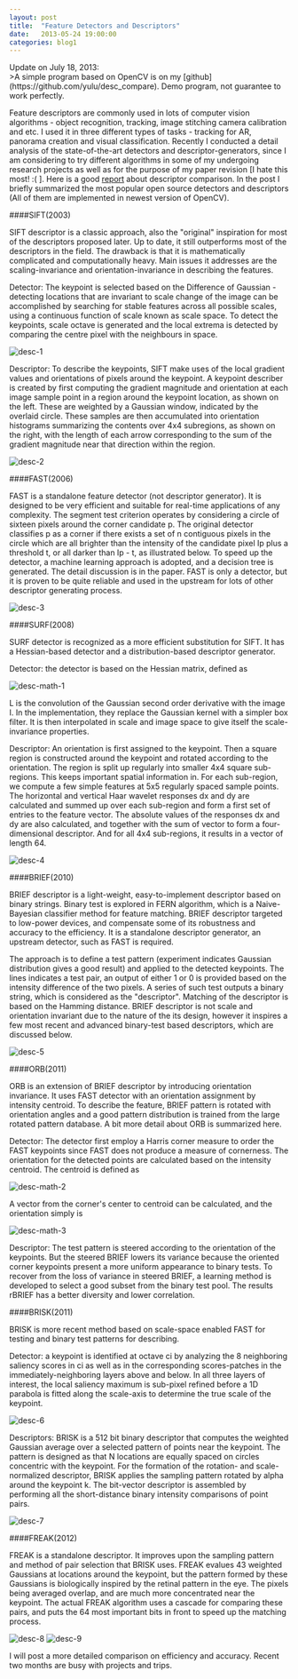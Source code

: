 ```yaml
---
layout: post
title:  "Feature Detectors and Descriptors"
date:   2013-05-24 19:00:00
categories: blog1
---
```


<figcaption class="reading-notes">
Update on July 18, 2013: 
</figcaption>
>A simple program based on OpenCV is on my [github](https://github.com/yulu/desc_compare). Demo program, not guarantee to work perfectly. 

Feature descriptors are commonly used in lots of computer vision algorithms - object recognition, tracking, image stitching camera calibration and etc. I used it in three different types of tasks - tracking for AR, panorama creation and visual classification. Recently I conducted a detail analysis of the state-of-the-art detectors and descriptor-generators, since I am considering to try different algorithms in  some of my undergoing research projects as well as for the purpose of my paper revision [I hate this  most! :( ]. Here is a good [report](http://computer-vision-talks.com/2011/08/feature-descriptor-comparison-report/) about descriptor comparison. In the post I briefly summarized the most popular open source detectors and descriptors (All of them are implemented in newest version of OpenCV). 

####SIFT(2003)

SIFT descriptor is a classic approach, also the "original" inspiration for most of the descriptors proposed later. Up to date, it still outperforms most of the descriptors in the field. The drawback  is that it is mathematically complicated and computationally heavy.  Main issues it addresses are the scaling-invariance and orientation-invariance in describing the features.

Detector: The keypoint is selected based on the Difference of Gaussian - detecting locations that are invariant to scale change of the image can be accomplished by searching for stable features across all possible scales, using a continuous function of scale known as scale space. To detect the keypoints, scale octave is generated and the local extrema is detected by comparing the centre pixel with the neighbours in space.

![desc-1](/assets/desc-1.png)

Descriptor: To describe the keypoints, SIFT make uses of the local gradient values and orientations of pixels around the keypoint.  A keypoint describer is created by first computing the gradient magnitude and orientation at each image sample point in a region around the keypoint location, as shown on the left. These are weighted by a Gaussian window, indicated by the overlaid circle. These samples are then accumulated into orientation histograms summarizing the contents over 4x4 subregions, as shown on the right, with the length of each arrow corresponding to the sum of the gradient magnitude near that direction within the region.

![desc-2](/assets/desc-2.png)

####FAST(2006)

FAST is a standalone feature detector (not descriptor generator). It is designed to be very efficient and suitable for real-time applications of any complexity. The segment test criterion operates by considering a circle of sixteen pixels around the corner candidate p. The original detector classifies p as a corner if there exists a set of n contiguous pixels in the circle which are all brighter than the intensity of the candidate pixel Ip plus a threshold t, or all darker than Ip - t, as illustrated below. To speed up the detector, a machine learning approach is adopted, and a decision tree is generated. The detail discussion is in the paper. FAST is only a detector, but it is proven to be quite reliable and used in the upstream for lots of other descriptor generating process.

![desc-3](/assets/desc-3.png)

####SURF(2008)

SURF detector is recognized as a more efficient substitution for SIFT. It has a Hessian-based detector and a distribution-based descriptor generator.

Detector: the detector is based on the Hessian matrix, defined as

![desc-math-1](/assets/desc-math-1.png)

L is the convolution of the Gaussian second order derivative with the image I. In the implementation, they replace the Gaussian kernel with a simpler box filter. It is then interpolated in scale and image space to give itself the scale-invariance properties.

Descriptor: An orientation is first assigned to the keypoint. Then a square region is constructed around the keypoint and rotated according to the orientation. The region is split up regularly into smaller 4x4 square sub-regions. This keeps important spatial information in. For each sub-region, we compute a few simple features at 5x5 regularly spaced sample points. The horizontal and vertical Haar wavelet responses dx and dy are calculated and summed up over each sub-region and form a first set of entries to the feature vector. The absolute values of the responses dx and dy are also calculated, and together with the sum of vector to form a four-dimensional descriptor. And for all 4x4 sub-regions, it results in a vector of length 64. 

![desc-4](/assets/desc-4.png)

####BRIEF(2010)

BRIEF descriptor is a light-weight, easy-to-implement descriptor based on binary strings. Binary test is explored in FERN algorithm, which is a Naive-Bayesian classifier method for feature matching. BRIEF descriptor targeted to low-power devices, and compensate some of its robustness and accuracy to the efficiency. It is a standalone descriptor generator, an upstream detector, such as FAST is required.

The approach is to define a test pattern (experiment indicates Gaussian distribution gives a good result) and applied to the detected keypoints. The lines indicates a test pair, an output of either 1 or 0 is provided based on the intensity difference of the two pixels. A series of such test outputs a binary string, which is considered as the "descriptor". Matching of the descriptor is based on the Hamming distance. BRIEF descriptor is not scale and orientation invariant due to the nature of the its design, however it inspires a few most recent and advanced binary-test based descriptors, which are discussed below.

![desc-5](/assets/desc-5.png)

####ORB(2011)

ORB is an extension of BRIEF descriptor by introducing orientation invariance. It uses FAST detector with an orientation assignment by intensity centroid. To describe the feature, BRIEF pattern is rotated with orientation angles and a good pattern distribution is trained from the large rotated pattern database. A bit more detail about ORB is summarized here.

Detector: The detector first employ a Harris corner measure to order the FAST keypoints since FAST does not produce a measure of cornerness. The orientation for the detected points are calculated based on the intensity centroid. The centroid is defined as

![desc-math-2](/assets/desc-math-2.png)

A vector from the corner's center to centroid can be calculated, and the orientation simply is

![desc-math-3](/assets/desc-math-3.png)

Descriptor: The test pattern is steered according to the orientation of the keypoints. But the steered BRIEF lowers its variance because the oriented corner keypoints present a more uniform appearance to binary tests. To recover from the loss of variance in steered BRIEF, a learning method is developed to select a good subset from the binary test pool. The results rBRIEF has a better diversity and lower correlation.

####BRISK(2011)

BRISK is more recent method based on scale-space enabled FAST for testing and binary test patterns for describing.

Detector: a keypoint is identified at octave ci by analyzing the 8 neighboring saliency scores in ci as well as in the corresponding scores-patches in the immediately-neighboring layers above and below. In all three layers of interest, the local saliency maximum is sub-pixel refined before a 1D parabola is fitted along the scale-axis to determine the true scale of the keypoint.

![desc-6](/assets/desc-6.png)

Descriptors: BRISK is a 512 bit binary descriptor that computes the weighted Gaussian average over a selected pattern of points near the keypoint. The pattern is designed as that N locations are equally spaced on circles concentric with the keypoint. For the formation of the rotation- and scale- normalized descriptor, BRISK applies the sampling pattern rotated by alpha around the keypoint k. The bit-vector descriptor is assembled by performing all the short-distance binary intensity comparisons of point pairs.

![desc-7](/assets/desc-7.png)

####FREAK(2012)

FREAK is a standalone descriptor. It improves upon the sampling pattern and method of pair selection that BRISK uses. FREAK evalues 43 weighted Gaussians at locations around the keypoint, but the pattern formed by these Gaussians is biologically inspired by the retinal pattern in the eye. The pixels being averaged overlap, and are much more concentrated near the keypoint. The actual FREAK algorithm uses a cascade for comparing these pairs, and puts the 64 most important bits in front to speed up the matching process.

![desc-8](/assets/desc-8.png)
![desc-9](/assets/desc-9.png)

I will post a more detailed comparison on efficiency and accuracy. Recent two months are busy with projects and trips.